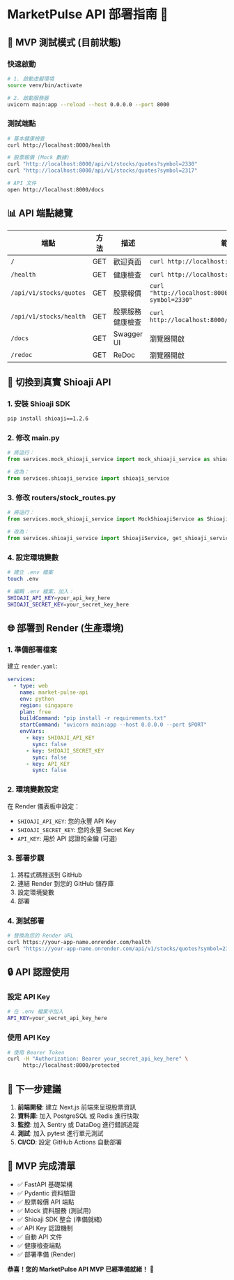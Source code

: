 # MarketPulse API 部署指南 🚀

## 🧪 MVP 測試模式 (目前狀態)

### 快速啟動
```bash
# 1. 啟動虛擬環境
source venv/bin/activate

# 2. 啟動服務器
uvicorn main:app --reload --host 0.0.0.0 --port 8000
```

### 測試端點
```bash
# 基本健康檢查
curl http://localhost:8000/health

# 股票報價 (Mock 數據)
curl "http://localhost:8000/api/v1/stocks/quotes?symbol=2330"
curl "http://localhost:8000/api/v1/stocks/quotes?symbol=2317"

# API 文件
open http://localhost:8000/docs
```

## 📊 API 端點總覽

| 端點 | 方法 | 描述 | 範例 |
|------|------|------|------|
| `/` | GET | 歡迎頁面 | `curl http://localhost:8000/` |
| `/health` | GET | 健康檢查 | `curl http://localhost:8000/health` |
| `/api/v1/stocks/quotes` | GET | 股票報價 | `curl "http://localhost:8000/api/v1/stocks/quotes?symbol=2330"` |
| `/api/v1/stocks/health` | GET | 股票服務健康檢查 | `curl http://localhost:8000/api/v1/stocks/health` |
| `/docs` | GET | Swagger UI | 瀏覽器開啟 |
| `/redoc` | GET | ReDoc | 瀏覽器開啟 |

## 🔧 切換到真實 Shioaji API

### 1. 安裝 Shioaji SDK
```bash
pip install shioaji==1.2.6
```

### 2. 修改 main.py
```python
# 將這行：
from services.mock_shioaji_service import mock_shioaji_service as shioaji_service

# 改為：
from services.shioaji_service import shioaji_service
```

### 3. 修改 routers/stock_routes.py
```python
# 將這行：
from services.mock_shioaji_service import MockShioajiService as ShioajiService, get_mock_shioaji_service as get_shioaji_service

# 改為：
from services.shioaji_service import ShioajiService, get_shioaji_service
```

### 4. 設定環境變數
```bash
# 建立 .env 檔案
touch .env

# 編輯 .env 檔案，加入：
SHIOAJI_API_KEY=your_api_key_here
SHIOAJI_SECRET_KEY=your_secret_key_here
```

## 🌐 部署到 Render (生產環境)

### 1. 準備部署檔案
建立 `render.yaml`:
```yaml
services:
  - type: web
    name: market-pulse-api
    env: python
    region: singapore
    plan: free
    buildCommand: "pip install -r requirements.txt"
    startCommand: "uvicorn main:app --host 0.0.0.0 --port $PORT"
    envVars:
      - key: SHIOAJI_API_KEY
        sync: false
      - key: SHIOAJI_SECRET_KEY
        sync: false
      - key: API_KEY
        sync: false
```

### 2. 環境變數設定
在 Render 儀表板中設定：
- `SHIOAJI_API_KEY`: 您的永豐 API Key
- `SHIOAJI_SECRET_KEY`: 您的永豐 Secret Key
- `API_KEY`: 用於 API 認證的金鑰 (可選)

### 3. 部署步驟
1. 將程式碼推送到 GitHub
2. 連結 Render 到您的 GitHub 儲存庫
3. 設定環境變數
4. 部署

### 4. 測試部署
```bash
# 替換為您的 Render URL
curl https://your-app-name.onrender.com/health
curl "https://your-app-name.onrender.com/api/v1/stocks/quotes?symbol=2330"
```

## 🔒 API 認證使用

### 設定 API Key
```bash
# 在 .env 檔案中加入
API_KEY=your_secret_api_key_here
```

### 使用 API Key
```bash
# 使用 Bearer Token
curl -H "Authorization: Bearer your_secret_api_key_here" \
     http://localhost:8000/protected
```

## 📝 下一步建議

1. **前端開發**: 建立 Next.js 前端來呈現股票資訊
2. **資料庫**: 加入 PostgreSQL 或 Redis 進行快取
3. **監控**: 加入 Sentry 或 DataDog 進行錯誤追蹤
4. **測試**: 加入 pytest 進行單元測試
5. **CI/CD**: 設定 GitHub Actions 自動部署

## 🎯 MVP 完成清單

- ✅ FastAPI 基礎架構
- ✅ Pydantic 資料驗證
- ✅ 股票報價 API 端點
- ✅ Mock 資料服務 (測試用)
- ✅ Shioaji SDK 整合 (準備就緒)
- ✅ API Key 認證機制
- ✅ 自動 API 文件
- ✅ 健康檢查端點
- ✅ 部署準備 (Render)

**恭喜！您的 MarketPulse API MVP 已經準備就緒！** 🎉 